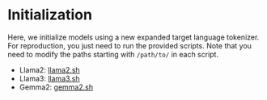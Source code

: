 Initialization
===

Here, we initialize models using a new expanded target language tokenizer. For reproduction, you just need to run the provided scripts. Note that you need to modify the paths starting with `/path/to/` in each script.

* Llama2: [llama2.sh](./scripts/llama2.sh)
* Llama3: [llama3.sh](./scripts/llama3.sh)
* Gemma2: [gemma2.sh](./scripts/gemma2.sh)
